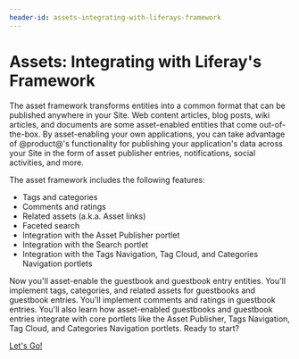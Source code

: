 ```yaml
---
header-id: assets-integrating-with-liferays-framework
---
```


# Assets: Integrating with Liferay's Framework

The asset framework transforms entities into a common format that can be
published anywhere in your Site. Web content articles, blog posts, wiki
articles, and documents are some asset-enabled entities that come
out-of-the-box. By asset-enabling your own applications, you can take advantage
of @product@'s functionality for publishing your application's data across your
Site in the form of asset publisher entries, notifications, social activities,
and more. 

The asset framework includes the following features:

- Tags and categories
- Comments and ratings
- Related assets (a.k.a. Asset links)
- Faceted search
- Integration with the Asset Publisher portlet
- Integration with the Search portlet
- Integration with the Tags Navigation, Tag Cloud, and Categories 
  Navigation portlets

Now you'll asset-enable the guestbook and guestbook entry entities. You'll
implement tags, categories, and related assets for guestbooks and guestbook
entries. You'll implement comments and ratings in guestbook entries. You'll also
learn how asset-enabled guestbooks and guestbook entries integrate with
core portlets like the Asset Publisher, Tags Navigation, Tag Cloud, and
Categories Navigation portlets. Ready to start? 

<a class="go-link btn btn-primary" href="/develop/tutorials/-/knowledge_base/7-1/enabling-assets-at-the-service-layer">Let's Go!<span class="icon-circle-arrow-right"></span></a>
